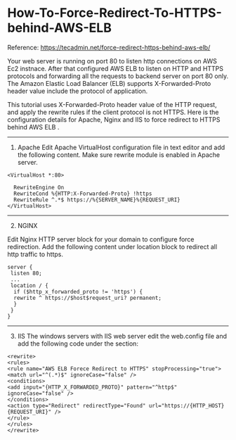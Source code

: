 # How-To-Force-Redirect-To-HTTPS-behind-AWS-ELB


Reference: https://tecadmin.net/force-redirect-https-behind-aws-elb/

Your web server is running on port 80 to listen http connections on AWS Ec2 instnace. After that configured AWS ELB to listen on HTTP and HTTPS protocols and forwarding all the requests to backend server on port 80 only. The Amazon Elastic Load Balancer (ELB) supports X-Forwarded-Proto header value include the protocol of application.

This tutorial uses X-Forwarded-Proto header value of the HTTP request, and apply the rewrite rules if the client protocol is not HTTPS. Here is the configuration details for Apache, Nginx and IIS to force redirect to HTTPS behind AWS ELB .

--------------------------------------------------------------
1. Apache
Edit Apache VirtualHost configuration file in text editor and add the following content. Make sure rewrite module is enabled in Apache server.
````
<VirtualHost *:80>
  
  RewriteEngine On
  RewriteCond %{HTTP:X-Forwarded-Proto} !https
  RewriteRule ^.*$ https://%{SERVER_NAME}%{REQUEST_URI}
</VirtualHost>
````
--------------------------------------------------------------
2. NGINX

Edit Nginx HTTP server block for your domain to configure force redirection. Add the following content under location block to redirect all http traffic to https.
````
server {
 listen 80;
 ...
 location / {
  if ($http_x_forwarded_proto != 'https') {
  rewrite ^ https://$host$request_uri? permanent;
  }
 }
}
````
--------------------------------------------------------------
3. IIS
The windows servers with IIS web server edit the web.config file and add the following code under the section:
````
<rewrite>
<rules>
<rule name="AWS ELB Forece Redirect to HTTPS" stopProcessing="true">
<match url="^(.*)$" ignoreCase="false" />
<conditions>
<add input="{HTTP_X_FORWARDED_PROTO}" pattern="^http$" ignoreCase="false" />
</conditions>
<action type="Redirect" redirectType="Found" url="https://{HTTP_HOST}{REQUEST_URI}" />
</rule>
</rules>
</rewrite>
````
